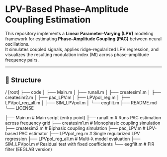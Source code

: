 # LPV-Based Phase–Amplitude Coupling Estimation

This repository implements a **Linear Parameter-Varying (LPV)** modeling framework for estimating **Phase–Amplitude Coupling (PAC)** between neural oscillations.  
It simulates coupled signals, applies ridge-regularized LPV regression, and visualizes the resulting modulation index (MI) across phase–amplitude frequency pairs.

---

## 📂 Structure
/ [root]
├── code
│   ├── Main.m
│   ├── runall.m
│   ├── createsim1.m
│   ├── createsim2.m
│   ├── pac_LPV.m
│   ├── LPVpol_reg.m
│   ├── LPVpol_reg_all.m
│   ├── SIM_LPVpol.m
│   └── eegfilt.m
├── README.md
└── LICENSE



├── Main.m # Main script (entry point)
├── runall.m # Runs PAC estimation across frequency grid
├── createsim1.m # Monophasic coupling simulation
├── createsim2.m # Biphasic coupling simulation
├── pac_LPV.m # LPV-based PAC estimator
├── LPVpol_reg.m # Single regularized LPV regression
├── LPVpol_reg_all.m # Multi-λ model evaluation
├── SIM_LPVpol.m # Residual test with fixed coefficients
└── eegfilt.m # FIR filter (EEGLAB version)
